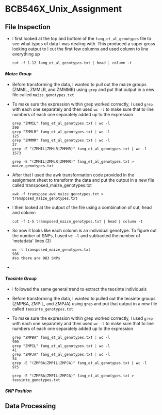 # BCB546X_Unix_Assignment

## File Inspection

 * I first looked at the top and bottom of the `fang_et_al_genotypes` file to see what types of data I was dealing with. This produced a super gross looking output to I cut the first few columns and used column to line everything up

   `cut -f 1-12 fang_et_al_genotypes.txt | head | column -t`

#### *Maize Group*
 * Before transforming the data, I wanted to pull out the maize groups (ZMMIL, ZMMLR, and ZMMMR) using `grep` and put that output in a new file called `maize_genotypes.txt`

 * To make sure the expression within grep worked correctly, I used `grep` with each one separately and then used `wc -l` to make sure that to line numbers of each one separately added up to the expression

   ```
   grep "ZMMIL" fang_et_al_genotypes.txt | wc -l
   290
   grep "ZMMLR" fang_et_al_genotypes.txt | wc -l
   125
   grep "ZMMMR" fang_et_al_genotypes.txt | wc -l
   27
   grep -E "(ZMMIL|ZMMLR|ZMMMR)" fang_et_al_genotypes.txt | wc -l
   1573
   
   grep -E "(ZMMIL|ZMMLR|ZMMMR)" fang_et_al_genotypes.txt > maize_genotypes.txt
   ```

 * After that I used the awk transformation code provided in the assignment sheet to transform the data and put the output in a new file called transposed_maize_genotypes.txt

   `awk -f transpose.awk maize_genotypes.txt > transposed_maize_genotypes.txt`

 * I then looked at the output of the file using a combination of cut, head and column

   `cut -f 1-5 transposed_maize_genotypes.txt | head | column -t`

 * So now it looks like each column is an individual genotype. To figure out the number of SNPs, I used `wc -l` and subtracted the number of 'metadata' lines (3)

   ```
   wc -l transposed_maize_genotypes.txt
   986 
   #so there are 983 SNPs
   ```

 * 
#### *Teosinte Group*
 * I followed the same general trend to extract the teosinte individuals

- Before transforming the data, I wanted to pulled out the teosinte groups (ZMPBA, ZMPIL, and ZMPJA) using `grep` and put that output in a new file called `teosinte_genotypes.txt`

- To make sure the expression within grep worked correctly, I used `grep` with each one separately and then used `wc -l` to make sure that to line numbers of each one separately added up to the expression

  ```
  grep "ZMPBA" fang_et_al_genotypes.txt | wc -l
  900
  grep "ZMPIL" fang_et_al_genotypes.txt | wc -l
  41
  grep "ZMPJA" fang_et_al_genotypes.txt | wc -l
  34
  grep -E "(ZMPBA|ZMPIL|ZMPJA)" fang_et_al_genotypes.txt | wc -l
  975
  
  grep -E "(ZMPBA|ZMPIL|ZMPJA)" fang_et_al_genotypes.txt > teosinte_genotypes.txt
  ```



#### *SNP Position*



## Data Processing





